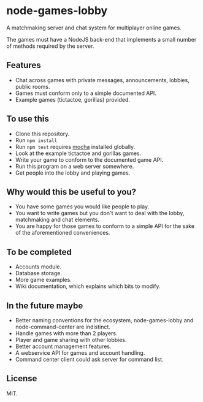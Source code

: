node-games-lobby
=================
A matchmaking server and chat system for multiplayer online games.

The games must have a NodeJS back-end that implements a small number of methods
required by the server.

Features
----
* Chat across games with private messages, announcements, lobbies, public rooms.
* Games must conform only to a simple documented API.
* Example games (tictactoe, gorillas) provided.

To use this
----
* Clone this repository.
* Run `npm install`
* Run `npm test` requires [mocha](http://visionmedia.github.io/mocha/) installed globally.
* Look at the example tictactoe and gorillas games.
* Write your game to conform to the documented game API.
* Run this program on a web server somewhere.
* Get people into the lobby and playing games.

Why would this be useful to you?
----
* You have some games you would like people to play.
* You want to write games but you don't want to deal with the lobby, matchmaking and chat elements.
* You are happy for those games to conform to a simple API for the sake of the
  aforementioned conveniences.

To be completed
----
* Accounts module.
* Database storage.
* More game examples.
* Wiki documentation, which explains which bits to modify.

In the future maybe
----
* Better naming conventions for the ecosystem, node-games-lobby and
  node-command-center are indistinct.
* Handle games with more than 2 players.
* Player and game sharing with other lobbies.
* Better account management features.
* A webservice API for games and account handling.
* Command center client could ask server for command list.

License
----
MIT.
